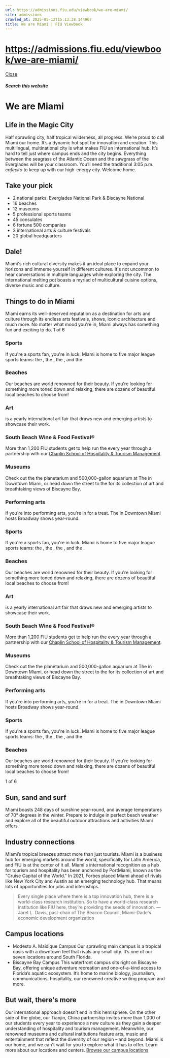 ```yaml
---
url: https://admissions.fiu.edu/viewbook/we-are-miami/
site: admissions
crawled_at: 2025-05-12T15:13:38.144967
title: We are Miami | FIU Viewbook
---
```


# https://admissions.fiu.edu/viewbook/we-are-miami/

[ Close ](https://admissions.fiu.edu/viewbook/we-are-miami/)
##### Search this website
# We are Miami
## Life in the Magic City
Half sprawling city, half tropical wilderness, all progress. We’re proud to call Miami our home. It’s a dynamic hot spot for innovation and creation. This multilingual, multinational city is what makes FIU an international hub.
It’s hard to tell just where campus ends and the city begins. Everything between the seagrass of the Atlantic Ocean and the sawgrass of the Everglades will be your classroom. You’ll need the traditional 3:05 p.m. _cafecito_ to keep up with our high-energy city.
Welcome home.
## Take your pick
  * 2
national parks: Everglades National Park & Biscayne National
  * 16
beaches
  * 12
museums
  * 5
professional sports teams
  * 45
consulates
  * 6
fortune 500 companies
  * 3
international arts & culture festivals
  * 20
global headquarters


## Dale!
Miami's rich cultural diversity makes it an ideal place to expand your horizons and immerse yourself in different cultures. It's not uncommon to hear conversations in multiple languages while exploring the city. The international melting pot boasts a myriad of multicultural cuisine options, diverse music and culture.
## Things to do in Miami
Miami earns its well-deserved reputation as a destination for arts and culture through its endless arts festivals, shows, iconic architecture and much more.
No matter what mood you're in, Miami always has something fun and exciting to do.
1 of 6
### Sports
If you're a sports fan, you're in luck. Miami is home to five major league sports teams: the , the , the , and the .
### Beaches
Our beaches are world renowned for their beauty. If you're looking for something more toned down and relaxing, there are dozens of beautiful local beaches to choose from!
### Art
is a yearly international art fair that draws new and emerging artists to showcase their work.
### South Beach Wine & Food Festival®
More than 1,200 FIU students get to help run the every year through a partnership with our [Chaplin School of Hospitality & Tourism Management](https://hospitality.fiu.edu/). 
### Museums
Check out the the planetarium and 500,000-gallon aquarium at The in Downtown Miami, or head down the street to the for its collection of art and breathtaking views of Biscayne Bay.
### Performing arts
If you're into performing arts, you're in for a treat. The in Downtown Miami hosts Broadway shows year-round.
### Sports
If you're a sports fan, you're in luck. Miami is home to five major league sports teams: the , the , the , and the .
### Beaches
Our beaches are world renowned for their beauty. If you're looking for something more toned down and relaxing, there are dozens of beautiful local beaches to choose from!
### Art
is a yearly international art fair that draws new and emerging artists to showcase their work.
### South Beach Wine & Food Festival®
More than 1,200 FIU students get to help run the every year through a partnership with our [Chaplin School of Hospitality & Tourism Management](https://hospitality.fiu.edu/). 
### Museums
Check out the the planetarium and 500,000-gallon aquarium at The in Downtown Miami, or head down the street to the for its collection of art and breathtaking views of Biscayne Bay.
### Performing arts
If you're into performing arts, you're in for a treat. The in Downtown Miami hosts Broadway shows year-round.
### Sports
If you're a sports fan, you're in luck. Miami is home to five major league sports teams: the , the , the , and the .
### Beaches
Our beaches are world renowned for their beauty. If you're looking for something more toned down and relaxing, there are dozens of beautiful local beaches to choose from!


1 of 6
## Sun, sand and surf
Miami boasts 248 days of sunshine year-round, and average temperatures of 70° degrees in the winter. Prepare to indulge in perfect beach weather and explore all of the beautiful outdoor attractions and activities Miami offers.
## Industry connections
Miami’s tropical breezes attract more than just tourists.
Miami is a business hub for emerging markets around the world, specifically for Latin America, and FIU is at the center of it all.
Miami's international recognition as a hub for tourism and hospitality has been anchored by PortMiami, known as the "Cruise Capital of the World."
In 2021, Forbes placed Miami ahead of rivals like New York City and Austin as an emerging technology hub. That means lots of opportunities for jobs and internships.
> Every single place where there is a top innovation hub, there is a world-class research institution. So to have a world-class research institution like FIU here, they’re providing the seeds of innovation.
> —Jaret L. Davis, past-chair of The Beacon Council, Miami-Dade's economic development organization
## Campus locations
  * Modesto A. Maidique Campus
Our sprawling main campus is a tropical oasis with a downtown feel that rivals any small city. It’s one of our seven locations around South Florida.
  * Biscayne Bay Campus
This waterfront campus sits right on Biscayne Bay, offering unique adventure recreation and one-of-a-kind access to Florida’s aquatic ecosystem. It’s home to marine biology, journalism, communications, hospitality, our renowned creative writing program and more.


## But wait, there's more
Our international approach doesn’t end in this hemisphere. On the other side of the globe, our Tianjin, China partnership invites more than 1,000 of our students every year to experience a new culture as they gain a deeper understanding of hospitality and tourism management.
Meanwhile, our renowned museums and cultural institutions feature arts, music and entertainment that reflect the diversity of our region – and beyond.
Miami is our home, and we can't wait for you to explore what it has to offer. Learn more about our locations and centers.
[Browse our campus locations](https://www.fiu.edu/locations/index.html)

